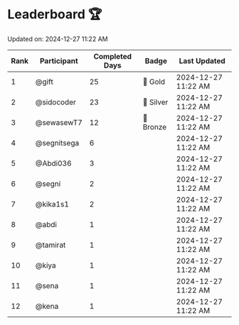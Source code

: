 # Leaderboard 🏆

Updated on: 2024-12-27 11:22 AM

| Rank | Participant       | Completed Days | Badge      | Last Updated         |
|------|-------------------|----------------|------------|----------------------|
| 1    | @gift             | 25             | 🏅 Gold     | 2024-12-27 11:22 AM |
| 2    | @sidocoder        | 23             | 🥈 Silver   | 2024-12-27 11:22 AM |
| 3    | @sewasewT7        | 12             | 🥉 Bronze   | 2024-12-27 11:22 AM |
| 4    | @segnitsega       | 6              |            | 2024-12-27 11:22 AM |
| 5    | @Abdi036          | 3              |            | 2024-12-27 11:22 AM |
| 6    | @segni            | 2              |            | 2024-12-27 11:22 AM |
| 7    | @kika1s1          | 2              |            | 2024-12-27 11:22 AM |
| 8    | @abdi             | 1              |            | 2024-12-27 11:22 AM |
| 9    | @tamirat          | 1              |            | 2024-12-27 11:22 AM |
| 10   | @kiya             | 1              |            | 2024-12-27 11:22 AM |
| 11   | @sena             | 1              |            | 2024-12-27 11:22 AM |
| 12   | @kena             | 1              |            | 2024-12-27 11:22 AM |
